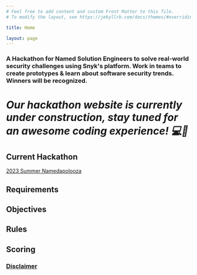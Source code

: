 ```yaml
---
# Feel free to add content and custom Front Matter to this file.
# To modify the layout, see https://jekyllrb.com/docs/themes/#overriding-theme-defaults

title: Home

layout: page
---
```

### A Hackathon for Named Solution Engineers to solve real-world security challenges using Snyk's platform. Work in teams to create prototypes & learn about software security trends. Winners will be recognized.

# *Our hackathon website is currently under construction, stay tuned for an awesome coding experience! 💻🚀*

## Current Hackathon
[2023 Summer Namedapolooza](/2023-summer-namedapolooza.markdown)

## Requirements

## Objectives

## Rules

## Scoring

### [Disclaimer](/disclaimer.markdown)